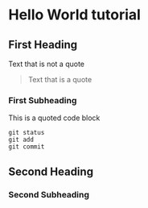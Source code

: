 # Hello World tutorial

## First Heading
Text that is not a quote
> Text that is a quote
### First Subheading
This is a quoted code block
```
git status
git add
git commit
```
## Second Heading
### Second Subheading
